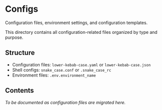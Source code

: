 # Configs

Configuration files, environment settings, and configuration templates.

This directory contains all configuration-related files organized by type and purpose.

## Structure

- Configuration files: `lower-kebab-case.yaml` or `lower-kebab-case.json`
- Shell configs: `snake_case.conf` or `.snake_case_rc`
- Environment files: `.env.environment_name`

## Contents

*To be documented as configuration files are migrated here.*
